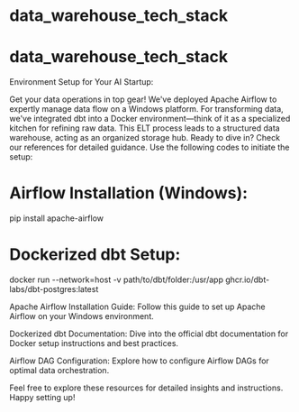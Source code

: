 # data_warehouse_tech_stack

# data_warehouse_tech_stack

Environment Setup for Your AI Startup:

Get your data operations in top gear! We've deployed Apache Airflow to expertly manage data flow on a Windows platform. For transforming data, we've integrated dbt into a Docker environment—think of it as a specialized kitchen for refining raw data. This ELT process leads to a structured data warehouse, acting as an organized storage hub. Ready to dive in? Check our references for detailed guidance. Use the following codes to initiate the setup:

# Airflow Installation (Windows):

pip install apache-airflow

# Dockerized dbt Setup:

docker run --network=host -v path/to/dbt/folder:/usr/app ghcr.io/dbt-labs/dbt-postgres:latest

Apache Airflow Installation Guide: Follow this guide to set up Apache Airflow on your Windows environment.

Dockerized dbt Documentation: Dive into the official dbt documentation for Docker setup instructions and best practices.

Airflow DAG Configuration: Explore how to configure Airflow DAGs for optimal data orchestration.

Feel free to explore these resources for detailed insights and instructions. Happy setting up!
